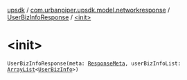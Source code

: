[upsdk](../../index.md) / [com.urbanpiper.upsdk.model.networkresponse](../index.md) / [UserBizInfoResponse](index.md) / [&lt;init&gt;](./-init-.md)

# &lt;init&gt;

`UserBizInfoResponse(meta: `[`ResponseMeta`](../-response-meta/index.md)`, userBizInfoList: `[`ArrayList`](https://developer.android.com/reference/java/util/ArrayList.html)`<`[`UserBizInfo`](../-user-biz-info/index.md)`>)`